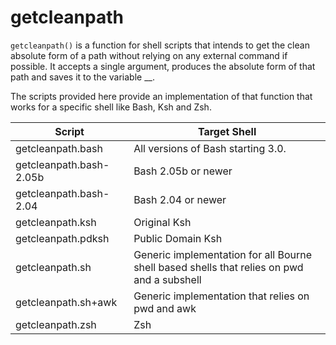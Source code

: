 # getcleanpath

`getcleanpath()` is a function for shell scripts that intends to get the
clean absolute form of a path without relying on any external command if
possible.  It accepts a single argument, produces the absolute form of
that path and saves it to the variable __.

The scripts provided here provide an implementation of that function
that works for a specific shell like Bash, Ksh and Zsh.

| Script                  | Target Shell |
|-------------------------|--------------|
| getcleanpath.bash       | All versions of Bash starting 3.0. |
| getcleanpath.bash-2.05b | Bash 2.05b or newer |
| getcleanpath.bash-2.04  | Bash 2.04 or newer  |
| getcleanpath.ksh        | Original Ksh |
| getcleanpath.pdksh      | Public Domain Ksh |
| getcleanpath.sh         | Generic implementation for all Bourne shell based shells that relies on pwd and a subshell |
| getcleanpath.sh+awk     | Generic implementation that relies on pwd and awk |
| getcleanpath.zsh        | Zsh |
